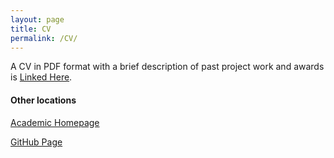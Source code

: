 ```yaml
---
layout: page
title: CV
permalink: /CV/
---
```


A CV in PDF format with a brief description of past project work and awards is [Linked Here]({{site.baseurl}}/assets/docs/resume/CV_ishank_juneja.pdf).

#### Other locations
[Academic Homepage](http://home.iitb.ac.in/~ishankjuneja/)

[GitHub Page](https://github.com/ishank-juneja)






